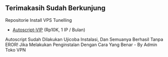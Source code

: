 ## Terimakasih Sudah Berkunjung
Repositorie Install VPS Tunelling
- <a href="https://github.com/tokovpn/autoscript-vip">Autoscript-VIP</a> (Rp10K, 1 IP / Bulan)

Autoscript Sudah Dilakukan Ujicoba Instalasi, Dan Semuanya Berhasil Tanpa EROR! Jika Melakukan Penginstalan Dengan Cara Yang Benar - By Admin Toko VPN
